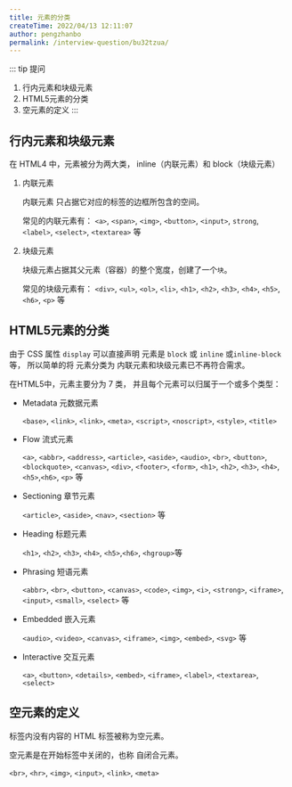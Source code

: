 ```yaml
---
title: 元素的分类
createTime: 2022/04/13 12:11:07
author: pengzhanbo
permalink: /interview-question/bu32tzua/
---
```


::: tip 提问
1. 行内元素和块级元素
2.  HTML5元素的分类
3.  空元素的定义
:::

## 行内元素和块级元素

在 HTML4 中，元素被分为两大类， inline（内联元素）和 block（块级元素）

1. 内联元素
   
   内联元素 只占据它对应的标签的边框所包含的空间。

   常见的内联元素有： `<a>`, `<span>`, `<img>`, `<button>`, `<input>`, `strong`, `<label>`,
   `<select>`, `<textarea>` 等

2. 块级元素
   
   块级元素占据其父元素（容器）的整个宽度，创建了一个`块`。

   常见的块级元素有： `<div>`, `<ul>`, `<ol>`, `<li>`, `<h1>`, `<h2>`, `<h3>`, `<h4>`, `<h5>`,
   `<h6>`, `<p>` 等

## HTML5元素的分类

由于 CSS 属性 `display` 可以直接声明 元素是 `block` 或 `inline` 或`inline-block` 等，
所以简单的将 元素分类为 内联元素和块级元素已不再符合需求。

在HTML5中，元素主要分为 7 类， 并且每个元素可以归属于一个或多个类型：

- Metadata 元数据元素
  
  `<base>`, `<link>`, `<link>`, `<meta>`, `<script>`, `<noscript>`, `<style>`, `<title>`

- Flow 流式元素
  
  `<a>`, `<abbr>`, `<address>`, `<article>`, `<aside>`, `<audio>`, `<br>`, `<button>`,
  `<blockquote>`, `<canvas>`, `<div>`, `<footer>`, `<form>`,  `<h1>`, `<h2>`, `<h3>`,
   `<h4>`, `<h5>`,`<h6>`, `<p>` 等

- Sectioning 章节元素
  
  `<article>`, `<aside>`, `<nav>`, `<section>` 等

- Heading 标题元素
  
  `<h1>`, `<h2>`, `<h3>`, `<h4>`, `<h5>`,`<h6>`, `<hgroup>`等

- Phrasing 短语元素
  
  `<abbr>`, `<br>`, `<button>`, `<canvas>`, `<code>`, `<img>`, `<i>`, `<strong>`, `<iframe>`,
  `<input>`, `<small>`, `<select>` 等

- Embedded 嵌入元素
  
  `<audio>`, `<video>`, `<canvas>`, `<iframe>`, `<img>`, `<embed>`, `<svg>` 等

- Interactive 交互元素

  `<a>`, `<button>`, `<details>`, `<embed>`, `<iframe>`, `<label>`, `<textarea>`, `<select>`

## 空元素的定义

标签内没有内容的 HTML 标签被称为空元素。

空元素是在开始标签中关闭的，也称 自闭合元素。

`<br>`, `<hr>`, `<img>`, `<input>`, `<link>`, `<meta>`
